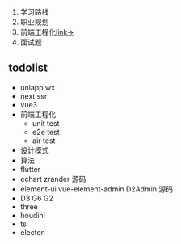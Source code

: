 1. 学习路线
2. 职业规划
3. 前端工程化[link->](./前端工程化.md)
4. 面试题


## todolist
- uniapp wx
- next ssr
- vue3
- 前端工程化
    - unit test
    - e2e test
    - air test
- 设计模式
- 算法
- flutter
- echart zrander 源码
- element-ui vue-element-admin D2Admin  源码
- D3 G6 G2
- three
- houdini
- ts
- electen